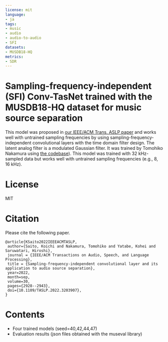 ```yaml
---
license: mit
language:
- ja
tags:
- music
- audio
- audio-to-audio
- SFI
datasets:
- MUSDB18-HQ
metrics:
- SDR
---
```


# Sampling-frequency-independent (SFI) Conv-TasNet trained with the MUSDB18-HQ dataset for music source separation
This model was proposed in [our IEEE/ACM Trans. ASLP paper](https://doi.org/10.1109/TASLP.2022.3203907) and works well with untrained sampling frequencies by using sampling-frequency-independent convolutional layers with the time domain filter design.
The latent analog filter is a modulated Gaussian filter.
It was trained by Tomohiko Nakamura using [the codebase](https://github.com/TomohikoNakamura/sfi_convtasnet)).
This model was trained with 32 kHz-sampled data but works well with untrained sampling frequencies (e.g., 8, 16 kHz).

# License
MIT

# Citation
Please cite the following paper.
```
@article{KSaito2022IEEEACMTASLP,
 author={Saito, Koichi and Nakamura, Tomohiko and Yatabe, Kohei and Saruwatari, Hiroshi},
 journal = {IEEE/ACM Transactions on Audio, Speech, and Language Processing},
 title = {Sampling-frequency-independent convolutional layer and its application to audio source separation},
 year=2022,
 month=sep,
 volume=30,
 pages={2928--2943},
 doi={10.1109/TASLP.2022.3203907},
}
```

# Contents
- Four trained models (seed=40,42,44,47)
- Evaluation results (json files obtained with the museval library)
